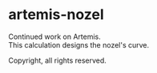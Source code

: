 # artemis-nozel
Continued work on Artemis. <br>
This calculation designs the nozel's curve.

Copyright, all rights reserved.
